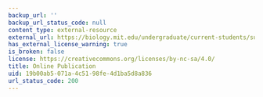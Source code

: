 ```yaml
---
backup_url: ''
backup_url_status_code: null
content_type: external-resource
external_url: https://biology.mit.edu/undergraduate/current-students/subject-offerings/covid-19-sars-cov-2-and-the-pandemic-fall-2020/
has_external_license_warning: true
is_broken: false
license: https://creativecommons.org/licenses/by-nc-sa/4.0/
title: Online Publication
uid: 19b00ab5-071a-4c51-98fe-4d1ba5d8a836
url_status_code: 200
---
```

